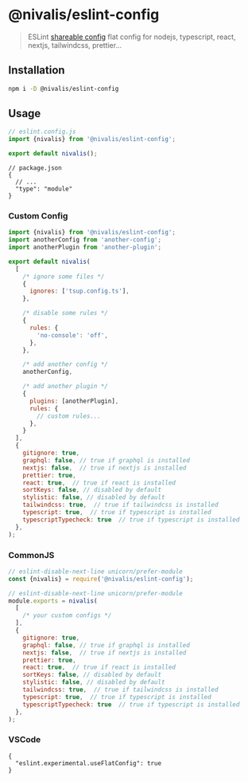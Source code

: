 # @nivalis/eslint-config

> ESLint
> [shareable config](http://eslint.org/docs/developer-guide/shareable-configs.html)
> flat config for nodejs, typescript, react, nextjs, tailwindcss, prettier...

## Installation

```bash
npm i -D @nivalis/eslint-config
```

## Usage

```js
// eslint.config.js
import {nivalis} from '@nivalis/eslint-config';

export default nivalis();
```

```jsonc
// package.json
{
  // ...
  "type": "module"
}
```

### Custom Config

```js
import {nivalis} from '@nivalis/eslint-config';
import anotherConfig from 'another-config';
import anotherPlugin from 'another-plugin';

export default nivalis(
  [
    /* ignore some files */
    {
      ignores: ['tsup.config.ts'],
    },

    /* disable some rules */
    {
      rules: {
        'no-console': 'off',
      },
    },

    /* add another config */
    anotherConfig,

    /* add another plugin */
    {
      plugins: [anotherPlugin],
      rules: {
        // custom rules...
      },
    }
  ],
  {
    gitignore: true,
    graphql: false, // true if graphql is installed
    nextjs: false,  // true if nextjs is installed
    prettier: true,
    react: true,  // true if react is installed
    sortKeys: false, // disabled by default
    stylistic: false, // disabled by default
    tailwindcss: true,  // true if tailwindcss is installed
    typescript: true,  // true if typescript is installed
    typescriptTypecheck: true  // true if typescript is installed
  },
);
```

### CommonJS

```js
// eslint-disable-next-line unicorn/prefer-module
const {nivalis} = require('@nivalis/eslint-config');

// eslint-disable-next-line unicorn/prefer-module
module.exports = nivalis(
  [
    /* your custom configs */
  ],
  {
    gitignore: true,
    graphql: false, // true if graphql is installed
    nextjs: false,  // true if nextjs is installed
    prettier: true,
    react: true,  // true if react is installed
    sortKeys: false, // disabled by default
    stylistic: false, // disabled by default
    tailwindcss: true,  // true if tailwindcss is installed
    typescript: true,  // true if typescript is installed
    typescriptTypecheck: true  // true if typescript is installed
  },
);
```

### VSCode

```jsonc
{
  "eslint.experimental.useFlatConfig": true
}
```
